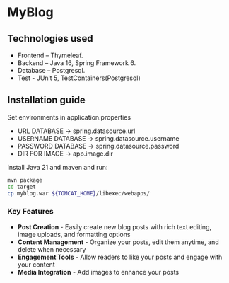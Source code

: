# MyBlog

## Technologies used

* Frontend – Thymeleaf.
* Backend  – Java 16, Spring Framework 6.
* Database – Postgresql.
* Test     - JUnit 5, TestContainers(Postgresql)

## Installation guide

Set environments in application.properties
* URL DATABASE -> spring.datasource.url
* USERNAME DATABASE -> spring.datasource.username
* PASSWORD DATABASE -> spring.datasource.password
* DIR FOR IMAGE -> app.image.dir

Install Java 21 and maven and run:

```bash
mvn package
cd target
cp myblog.war ${TOMCAT_HOME}/libexec/webapps/
```

### Key Features
* **Post Creation** - Easily create new blog posts with rich text editing, image uploads, and formatting options
* **Content Management** - Organize your posts, edit them anytime, and delete when necessary
* **Engagement Tools** - Allow readers to like your posts and engage with your content
* **Media Integration** - Add images to enhance your posts
